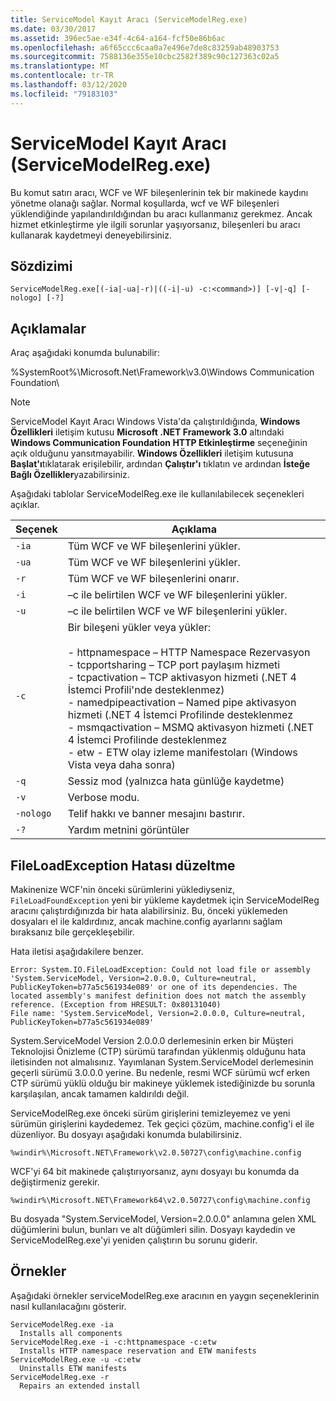 ```yaml
---
title: ServiceModel Kayıt Aracı (ServiceModelReg.exe)
ms.date: 03/30/2017
ms.assetid: 396ec5ae-e34f-4c64-a164-fcf50e86b6ac
ms.openlocfilehash: a6f65ccc6caa0a7e496e7de8c83259ab48903753
ms.sourcegitcommit: 7588136e355e10cbc2582f389c90c127363c02a5
ms.translationtype: MT
ms.contentlocale: tr-TR
ms.lasthandoff: 03/12/2020
ms.locfileid: "79183103"
---
```

# <a name="servicemodel-registration-tool-servicemodelregexe"></a>ServiceModel Kayıt Aracı (ServiceModelReg.exe)
Bu komut satırı aracı, WCF ve WF bileşenlerinin tek bir makinede kaydını yönetme olanağı sağlar. Normal koşullarda, wcf ve WF bileşenleri yüklendiğinde yapılandırıldığından bu aracı kullanmanız gerekmez. Ancak hizmet etkinleştirme yle ilgili sorunlar yaşıyorsanız, bileşenleri bu aracı kullanarak kaydetmeyi deneyebilirsiniz.  
  
## <a name="syntax"></a>Sözdizimi  
  
```console  
ServiceModelReg.exe[(-ia|-ua|-r)|((-i|-u) -c:<command>)] [-v|-q] [-nologo] [-?]  
```  
  
## <a name="remarks"></a>Açıklamalar  
 Araç aşağıdaki konumda bulunabilir:  
  
 %SystemRoot%\Microsoft.Net\Framework\v3.0\Windows Communication Foundation\  
  
> [!NOTE]
> ServiceModel Kayıt Aracı Windows Vista'da çalıştırıldığında, **Windows Özellikleri** iletişim kutusu **Microsoft .NET Framework 3.0** altındaki **Windows Communication Foundation HTTP Etkinleştirme** seçeneğinin açık olduğunu yansıtmayabilir. **Windows Özellikleri** iletişim kutusuna **Başlat'ı**tıklatarak erişilebilir, ardından **Çalıştır'ı** tıklatın ve ardından **İsteğe Bağlı Özellikler**yazabilirsiniz.  
  
 Aşağıdaki tablolar ServiceModelReg.exe ile kullanılabilecek seçenekleri açıklar.  
  
|Seçenek|Açıklama|  
|------------|-----------------|  
|`-ia`|Tüm WCF ve WF bileşenlerini yükler.|  
|`-ua`|Tüm WCF ve WF bileşenlerini yükler.|  
|`-r`|Tüm WCF ve WF bileşenlerini onarır.|  
|`-i`|–c ile belirtilen WCF ve WF bileşenlerini yükler.|  
|`-u`|–c ile belirtilen WCF ve WF bileşenlerini yükler.|  
|`-c`|Bir bileşeni yükler veya yükler:<br /><br /> - httpnamespace – HTTP Namespace Rezervasyon<br />- tcpportsharing – TCP port paylaşım hizmeti<br />- tcpactivation – TCP aktivasyon hizmeti (.NET 4 İstemci Profili'nde desteklenmez)<br />- namedpipeactivation – Named pipe aktivasyon hizmeti (.NET 4 İstemci Profilinde desteklenmez<br />- msmqactivation – MSMQ aktivasyon hizmeti (.NET 4 İstemci Profilinde desteklenmez<br />- etw - ETW olay izleme manifestoları (Windows Vista veya daha sonra)|  
|`-q`|Sessiz mod (yalnızca hata günlüğe kaydetme)|  
|`-v`|Verbose modu.|  
|`-nologo`|Telif hakkı ve banner mesajını bastırır.|  
|`-?`|Yardım metnini görüntüler|  
  
## <a name="fixing-the-fileloadexception-error"></a>FileLoadException Hatası düzeltme  
 Makinenize WCF'nin önceki sürümlerini yüklediyseniz, `FileLoadFoundException` yeni bir yükleme kaydetmek için ServiceModelReg aracını çalıştırdığınızda bir hata alabilirsiniz. Bu, önceki yüklemeden dosyaları el ile kaldırdınız, ancak machine.config ayarlarını sağlam bıraksanız bile gerçekleşebilir.  
  
 Hata iletisi aşağıdakilere benzer.  
  
```console  
Error: System.IO.FileLoadException: Could not load file or assembly 'System.ServiceModel, Version=2.0.0.0, Culture=neutral, PublicKeyToken=b77a5c561934e089' or one of its dependencies. The located assembly's manifest definition does not match the assembly reference. (Exception from HRESULT: 0x80131040)  
File name: 'System.ServiceModel, Version=2.0.0.0, Culture=neutral, PublicKeyToken=b77a5c561934e089'  
```  
  
 System.ServiceModel Version 2.0.0.0 derlemesinin erken bir Müşteri Teknolojisi Önizleme (CTP) sürümü tarafından yüklenmiş olduğunu hata iletisinden not almalısınız. Yayımlanan System.ServiceModel derlemesinin geçerli sürümü 3.0.0.0 yerine. Bu nedenle, resmi WCF sürümü wcf erken CTP sürümü yüklü olduğu bir makineye yüklemek istediğinizde bu sorunla karşılaşılan, ancak tamamen kaldırıldı değil.  
  
 ServiceModelReg.exe önceki sürüm girişlerini temizleyemez ve yeni sürümün girişlerini kaydedemez. Tek geçici çözüm, machine.config'i el ile düzenliyor. Bu dosyayı aşağıdaki konumda bulabilirsiniz.  
  
```console  
%windir%\Microsoft.NET\Framework\v2.0.50727\config\machine.config
```  
  
 WCF'yi 64 bit makinede çalıştırıyorsanız, aynı dosyayı bu konumda da değiştirmeniz gerekir.  
  
```console  
%windir%\Microsoft.NET\Framework64\v2.0.50727\config\machine.config
```  
  
 Bu dosyada "System.ServiceModel, Version=2.0.0.0" anlamına gelen XML düğümlerini bulun, bunları ve alt düğümleri silin. Dosyayı kaydedin ve ServiceModelReg.exe'yi yeniden çalıştırın bu sorunu giderir.  
  
## <a name="examples"></a>Örnekler  
 Aşağıdaki örnekler serviceModelReg.exe aracının en yaygın seçeneklerinin nasıl kullanılacağını gösterir.  
  
```console  
ServiceModelReg.exe -ia  
  Installs all components  
ServiceModelReg.exe -i -c:httpnamespace -c:etw  
  Installs HTTP namespace reservation and ETW manifests  
ServiceModelReg.exe -u -c:etw  
  Uninstalls ETW manifests  
ServiceModelReg.exe -r  
  Repairs an extended install  
```
